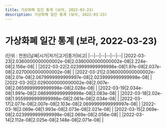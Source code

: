 ```yaml
---
title: 가상화폐 일간 통계 (보라, 2022-03-23)
description: 가상화폐 일간 통계 (보라, 2022-03-23)
---
```


가상화폐 일간 통계 (보라, 2022-03-23)
===

(단위 : 천원)|날짜|시가|저가|고가|종가|비고|
|--|--|--|--|--|--|
|2022-03-23|2.0360000000000002e-08|2.0360000000000002e-08|2.224e-08|2.156e-08|    |
|2022-03-22|2.0239999999999998e-08|1.97e-08|2.037e-08|2.0270000000000002e-08|    |
|2022-03-21|2.0360000000000002e-08|2.01e-08|2.0679999999999997e-08|2.0239999999999998e-08|    |
|2022-03-20|2.0290000000000002e-08|2.007e-08|2.0659999999999998e-08|2.028e-08|    |
|2022-03-19|2.034e-08|1.991e-08|2.0869999999999998e-08|2.083e-08|    |
|2022-03-18|2.02e-08|1.9559999999999998e-08|2.061e-08|2.034e-08|    |
|2022-03-17|2.077e-08|2.007e-08|2.103e-08|2.0699999999999997e-08|    |
|2022-03-16|2.069e-08|1.993e-08|2.073e-08|2.021e-08|    |
|2022-03-15|2.069e-08|2.0239999999999998e-08|2.069e-08|2.056e-08|    |
|2022-03-14|2.112e-08|2.025e-08|2.148e-08|2.071e-08|    |
